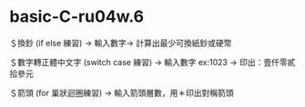 # basic-C-ru04w.6

＄換鈔 (if else 練習) -> 輸入數字-> 計算出最少可換紙鈔或硬幣

＄數字轉正體中文字 (switch case 練習) -> 輸入數字 ex:1023 -> 印出：壹仟零貳拾參元

＄箭頭 (for 巢狀迴圈練習) -> 輸入箭頭層數，用＊印出對稱箭頭
